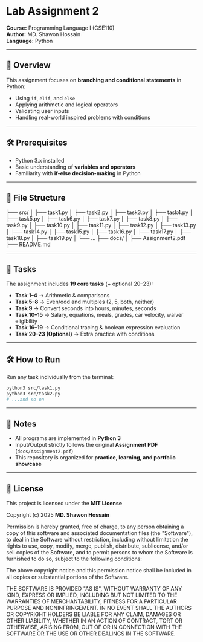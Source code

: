 # Lab Assignment 2  
**Course:** Programming Language I (CSE110)  
**Author:** MD. Shawon Hossain  
**Language:** Python  

---

## 📌 Overview  
This assignment focuses on **branching and conditional statements** in Python:  

- Using `if`, `elif`, and `else`  
- Applying arithmetic and logical operators  
- Validating user inputs  
- Handling real-world inspired problems with conditions  

---

## 🛠️ Prerequisites  
- Python 3.x installed  
- Basic understanding of **variables and operators**  
- Familiarity with **if-else decision-making** in Python  

---

## 📂 File Structure  
├── src/
│ ├── task1.py
│ ├── task2.py
│ ├── task3.py
│ ├── task4.py
│ ├── task5.py
│ ├── task6.py
│ ├── task7.py
│ ├── task8.py
│ ├── task9.py
│ ├── task10.py
│ ├── task11.py
│ ├── task12.py
│ ├── task13.py
│ ├── task14.py
│ ├── task15.py
│ ├── task16.py
│ ├── task17.py
│ ├── task18.py
│ ├── task19.py
│ └── ...
├── docs/
│ ├── Assignment2.pdf
├── README.md

---

## 📂 Tasks  
The assignment includes **19 core tasks** (+ optional 20–23):  

- **Task 1–4** → Arithmetic & comparisons  
- **Task 5–8** → Even/odd and multiples (2, 5, both, neither)  
- **Task 9** → Convert seconds into hours, minutes, seconds  
- **Task 10–15** → Salary, equations, meals, grades, car velocity, waiver eligibility  
- **Task 16–19** → Conditional tracing & boolean expression evaluation  
- **Task 20–23 (Optional)** → Extra practice with conditions  

---

## 🛠️ How to Run  
Run any task individually from the terminal:  
```bash
python3 src/task1.py
python3 src/task2.py
# ...and so on
```

---

## 📎 Notes
- All programs are implemented in **Python 3**
- Input/Output strictly follows the original **Assignment PDF** (`docs/Assignment2.pdf`)
- This repository is organized for **practice, learning, and portfolio showcase**

---

## 📜 License
This project is licensed under the **MIT License**  

Copyright (c) 2025 **MD. Shawon Hossain**  

Permission is hereby granted, free of charge, to any person obtaining a copy
of this software and associated documentation files (the "Software"), to deal
in the Software without restriction, including without limitation the rights
to use, copy, modify, merge, publish, distribute, sublicense, and/or sell
copies of the Software, and to permit persons to whom the Software is
furnished to do so, subject to the following conditions:

The above copyright notice and this permission notice shall be included in all
copies or substantial portions of the Software.

THE SOFTWARE IS PROVIDED "AS IS", WITHOUT WARRANTY OF ANY KIND, EXPRESS OR
IMPLIED, INCLUDING BUT NOT LIMITED TO THE WARRANTIES OF MERCHANTABILITY,
FITNESS FOR A PARTICULAR PURPOSE AND NONINFRINGEMENT. IN NO EVENT SHALL THE
AUTHORS OR COPYRIGHT HOLDERS BE LIABLE FOR ANY CLAIM, DAMAGES OR OTHER
LIABILITY, WHETHER IN AN ACTION OF CONTRACT, TORT OR OTHERWISE, ARISING FROM,
OUT OF OR IN CONNECTION WITH THE SOFTWARE OR THE USE OR OTHER DEALINGS IN THE
SOFTWARE.

